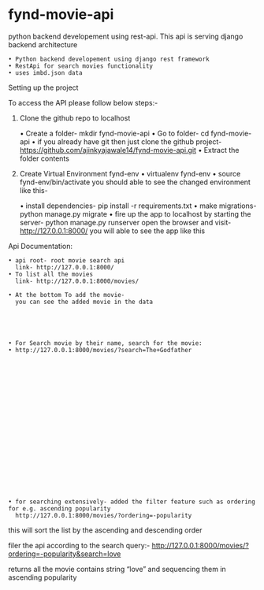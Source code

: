 # fynd-movie-api

python backend developement using rest-api. This api is serving django backend architecture

    • Python backend developement using django rest framework
    • RestApi for search movies functionality
    • uses imbd.json data 

Setting up the project

To access the API please follow below steps:-

1. Clone the github repo to localhost

    • Create a folder- mkdir fynd-movie-api
    • Go to folder-  cd fynd-movie-api
    • if you already have git then just clone the github project- 
      https://github.com/ajinkyajawale14/fynd-movie-api.git
    • Extract the folder contents

2. Create Virtual Environment fynd-env
    • virtualenv fynd-env
    • source fynd-env/bin/activate
you should able to see the changed environment like this-
      

    • install dependencies- pip install -r requirements.txt
    • make migrations- python manage.py migrate
    • fire up the app to localhost by starting the server-
       python manage.py runserver 
      open the browser and visit- http://127.0.0.1:8000/
      you will able to see the app like this 


Api Documentation:

    • api root- root movie search api
      link- http://127.0.0.1:8000/
    • To list all the movies
      link- http://127.0.0.1:8000/movies/
      
    • At the bottom To add the movie-
      you can see the added movie in the data
      




    • For Search movie by their name, search for the movie:
    • http://127.0.0.1:8000/movies/?search=The+Godfather

      



















    • for searching extensively- added the filter feature such as ordering for e.g. ascending popularity
      http://127.0.0.1:8000/movies/?ordering=-popularity



this will sort the list by the ascending and descending order

filer the api according to the search query:-
http://127.0.0.1:8000/movies/?ordering=-popularity&search=love

returns all the movie contains string “love” and sequencing them in ascending popularity
